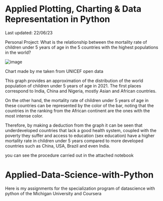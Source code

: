 # Applied Plotting, Charting & Data Representation in Python
Last updated: 22/06/23

Personal Project: What is the relationship between the mortality rate of children under 5 years of age in the 5 countries with the highest populations in the world?

![image](https://github.com/JuanF3/Applied-Data-Science-with-Python/assets/60745140/06b30d2e-8188-44d7-a130-9346195ced1b)

Chart made by me taken from UNICEF open data

This graph provides an approximation of the distribution of the world population of children under 5 years of age in 2021. The first places correspond to India, China and Nigeria, mostly Asian and African countries. 

On the other hand, the mortality rate of children under 5 years of age in these countries can be represented by the color of the bar, noting that the countries in the ranking from the African continent are the ones with the most intense color. 

Therefore, by making a deduction from the graph it can be seen that underdeveloped countries that lack a good health system, coupled with the poverty they suffer and access to education (sex education) have a higher mortality rate in children under 5 years compared to more developed countries such as China, USA, Brazil and even India.


you can see the procedure carried out in the attached notebook




# Applied-Data-Science-with-Python
Here is my assignments for the specialization program of datascience with python of the Michigan University and Coursera
